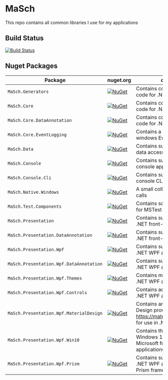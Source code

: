 # MaSch

This repo contains all common libraries I use for my applications

## Build Status
[![Build Status](https://masch0212.visualstudio.com/MaSch/_apis/build/status/MaSch0212.MaSch?branchName=main)](https://masch0212.visualstudio.com/MaSch/_build/latest?definitionId=2&branchName=main)

## Nuget Packages

| Package | nuget.org | description |
| -- | -- | -- |
| `MaSch.Generators` | [![NuGet](https://img.shields.io/nuget/v/MaSch.Generators.svg)](https://www.nuget.org/packages/MaSch.Generators/) | Contains common supporting code for .NET applications |
| `MaSch.Core` | [![NuGet](https://img.shields.io/nuget/v/MaSch.Core.svg)](https://www.nuget.org/packages/MaSch.Core/) | Contains common supporting code for .NET applications |
| `MaSch.Core.DataAnnotation` | [![NuGet](https://img.shields.io/nuget/v/MaSch.Core.DataAnnotation.svg)](https://www.nuget.org/packages/MaSch.Core.DataAnnotation/) | Contains common supporting code for .NET applications |
| `MaSch.Core.EventLogging` | [![NuGet](https://img.shields.io/nuget/v/MaSch.Core.EventLogging.svg)](https://www.nuget.org/packages/MaSch.Core.EventLogging/) | Contains a logging provider for windows Event Logging |
| `MaSch.Data` | [![NuGet](https://img.shields.io/nuget/v/MaSch.Data.svg)](https://www.nuget.org/packages/MaSch.Data/) | Contains supporting code for data access in .NET applications |
| `MaSch.Console` | [![NuGet](https://img.shields.io/nuget/v/MaSch.Console.svg)](https://www.nuget.org/packages/MaSch.Console/) | Contains supporting code for console applications |
| `MaSch.Console.Cli` | [![NuGet](https://img.shields.io/nuget/v/MaSch.Console.Cli.svg)](https://www.nuget.org/packages/MaSch.Console.Cli/) | Contains supporting code for console CLI applications |
| `MaSch.Native.Windows` | [![NuGet](https://img.shields.io/nuget/v/MaSch.Native.Windows.svg)](https://www.nuget.org/packages/MaSch.Native.Windows/) | A small collection of native API calls |
| `MaSch.Test.Components` | [![NuGet](https://img.shields.io/nuget/v/MaSch.Test.Components.svg)](https://www.nuget.org/packages/MaSch.Test.Components/) | Contains some supporting code for MSTest Unit Tests |
| `MaSch.Presentation` | [![NuGet](https://img.shields.io/nuget/v/MaSch.Presentation.svg)](https://www.nuget.org/packages/MaSch.Presentation/) | Contains supporting code for .NET front-end applications |
| `MaSch.Presentation.DataAnnotation` | [![NuGet](https://img.shields.io/nuget/v/MaSch.Presentation.DataAnnotation.svg)](https://www.nuget.org/packages/MaSch.Presentation.DataAnnotation/) | Contains supporting code for .NET front-end applications |
| `MaSch.Presentation.Wpf` | [![NuGet](https://img.shields.io/nuget/v/MaSch.Presentation.Wpf.svg)](https://www.nuget.org/packages/MaSch.Presentation.Wpf/) | Contains supporting code for .NET WPF applications |
| `MaSch.Presentation.Wpf.DataAnnotation` | [![NuGet](https://img.shields.io/nuget/v/MaSch.Presentation.Wpf.DataAnnotation.svg)](https://www.nuget.org/packages/MaSch.Presentation.Wpf.DataAnnotation/) | Contains supporting code for .NET WPF applications |
| `MaSch.Presentation.Wpf.Themes` | [![NuGet](https://img.shields.io/nuget/v/MaSch.Presentation.Wpf.Themes.svg)](https://www.nuget.org/packages/MaSch.Presentation.Wpf.Themes/) | Contains modern themes for .NET WPF application |
| `MaSch.Presentation.Wpf.Controls` | [![NuGet](https://img.shields.io/nuget/v/MaSch.Presentation.Wpf.Controls.svg)](https://www.nuget.org/packages/MaSch.Presentation.Wpf.Controls/) | Contains advanced controls for .NET WPF applications |
| `MaSch.Presentation.Wpf.MaterialDesign` | [![NuGet](https://img.shields.io/nuget/v/MaSch.Presentation.Wpf.MaterialDesign.svg)](https://www.nuget.org/packages/MaSch.Presentation.Wpf.MaterialDesign/) | Contains an icon set for Material Design provided by https://materialdesignicons.com/ for use in .NET WPF applications |
| `MaSch.Presentation.Wpf.Win10` | [![NuGet](https://img.shields.io/nuget/v/MaSch.Presentation.Wpf.Win10.svg)](https://www.nuget.org/packages/MaSch.Presentation.Wpf.Win10/) | Contains the icon set used in Windows 10 provided by Microsoft for use in .NET WPF applications |
| `MaSch.Presentation.Wpf.Prism` | [![NuGet](https://img.shields.io/nuget/v/MaSch.Presentation.Wpf.Prism.svg)](https://www.nuget.org/packages/MaSch.Presentation.Wpf.Prism/) | Contains supporting code for .NET WPF applications using the Prism framework from Microsoft |